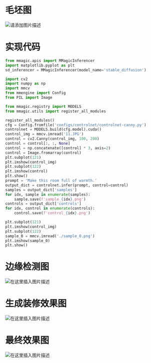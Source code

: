 # 毛坯图
![请添加图片描述](https://img-blog.csdnimg.cn/5a5fdc4b44f24e8989df21bae38e4cc6.jpeg)

# 实现代码

```python
from mmagic.apis import MMagicInferencer
import matplotlib.pyplot as plt
sd_inferencer = MMagicInferencer(model_name='stable_diffusion')

import cv2
import numpy as np
import mmcv
from mmengine import Config
from PIL import Image

from mmagic.registry import MODELS
from mmagic.utils import register_all_modules

register_all_modules()
cfg = Config.fromfile('configs/controlnet/controlnet-canny.py')
controlnet = MODELS.build(cfg.model).cuda()
control_img = mmcv.imread('11.JPG')
control = cv2.Canny(control_img, 100, 200)
control = control[:, :, None]
control = np.concatenate([control] * 3, axis=2)
control = Image.fromarray(control)
plt.subplot(121)
plt.imshow(control_img)
plt.subplot(122)
plt.imshow(control)
plt.show()
prompt = 'Make this room full of warmth.'
output_dict = controlnet.infer(prompt, control=control)
samples = output_dict['samples']
for idx, sample in enumerate(samples):
    sample.save(f'sample_{idx}.png')
controls = output_dict['controls']
for idx, control in enumerate(controls):
    control.save(f'control_{idx}.png')

plt.subplot(121)
plt.imshow(control_img)
plt.subplot(122)
sample_0 = mmcv.imread('./sample_0.png')
plt.imshow(sample_0)
plt.show()
```
# 边缘检测图
![在这里插入图片描述](https://img-blog.csdnimg.cn/e58d46fa470b49c19dfacb6a5c903c48.png)
# 生成装修效果图

![在这里插入图片描述](https://img-blog.csdnimg.cn/feff644af3a84608b16727d4090964e8.png)
# 最终效果图
![在这里插入图片描述](https://img-blog.csdnimg.cn/168d4ffede294b9eb993606a407313d3.png)
